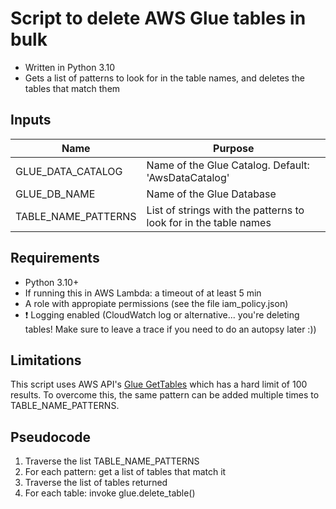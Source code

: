# Script to delete AWS Glue tables in bulk
* Written in Python 3.10
* Gets a list of patterns to look for in the table names, and deletes the tables that match them


## Inputs

| Name | Purpose    |
|------|------------|
| GLUE_DATA_CATALOG | Name of the Glue Catalog. Default: 'AwsDataCatalog' |
| GLUE_DB_NAME | Name of the Glue Database |
| TABLE_NAME_PATTERNS | List of strings with the patterns to look for in the table names |

## Requirements
* Python 3.10+
* If running this in AWS Lambda: a timeout of at least 5 min
* A role with appropiate permissions (see the file iam_policy.json)
* :exclamation: Logging enabled (CloudWatch log or alternative... you're deleting tables! Make sure to leave a trace if you need to do an autopsy later :))

## Limitations

This script uses AWS API's [Glue GetTables](https://docs.aws.amazon.com/glue/latest/webapi/API_GetTables.html) which has a hard limit of 100 results. To overcome this, the same pattern can be added multiple times to TABLE_NAME_PATTERNS.

## Pseudocode

1. Traverse the list TABLE_NAME_PATTERNS
2. For each pattern: get a list of tables that match it
3. Traverse the list of tables returned
4. For each table: invoke glue.delete_table()
